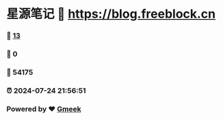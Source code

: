 # 星源笔记 :link: https://blog.freeblock.cn 
### :page_facing_up: [13](https://blog.freeblock.cn/tag.html) 
### :speech_balloon: 0 
### :hibiscus: 54175 
### :alarm_clock: 2024-07-24 21:56:51 
### Powered by :heart: [Gmeek](https://github.com/Meekdai/Gmeek)
